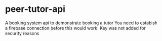 # peer-tutor-api
A booking system api to demonstrate booking a tutor
You need to estabish a firebase connection before this would work. Key was not added for security reasons
